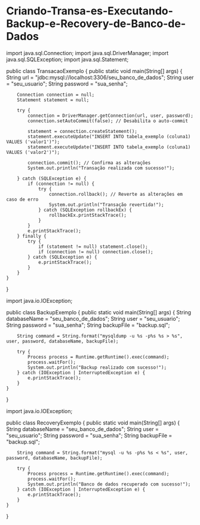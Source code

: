 # Criando-Transa-es-Executando-Backup-e-Recovery-de-Banco-de-Dados
import java.sql.Connection;
import java.sql.DriverManager;
import java.sql.SQLException;
import java.sql.Statement;

public class TransacaoExemplo {
    public static void main(String[] args) {
        String url = "jdbc:mysql://localhost:3306/seu_banco_de_dados";
        String user = "seu_usuario";
        String password = "sua_senha";

        Connection connection = null;
        Statement statement = null;

        try {
            connection = DriverManager.getConnection(url, user, password);
            connection.setAutoCommit(false); // Desabilita o auto-commit

            statement = connection.createStatement();
            statement.executeUpdate("INSERT INTO tabela_exemplo (coluna1) VALUES ('valor1')");
            statement.executeUpdate("INSERT INTO tabela_exemplo (coluna1) VALUES ('valor2')");

            connection.commit(); // Confirma as alterações
            System.out.println("Transação realizada com sucesso!");

        } catch (SQLException e) {
            if (connection != null) {
                try {
                    connection.rollback(); // Reverte as alterações em caso de erro
                    System.out.println("Transação revertida!");
                } catch (SQLException rollbackEx) {
                    rollbackEx.printStackTrace();
                }
            }
            e.printStackTrace();
        } finally {
            try {
                if (statement != null) statement.close();
                if (connection != null) connection.close();
            } catch (SQLException e) {
                e.printStackTrace();
            }
        }
    }
}

import java.io.IOException;

public class BackupExemplo {
    public static void main(String[] args) {
        String databaseName = "seu_banco_de_dados";
        String user = "seu_usuario";
        String password = "sua_senha";
        String backupFile = "backup.sql";

        String command = String.format("mysqldump -u %s -p%s %s > %s", user, password, databaseName, backupFile);

        try {
            Process process = Runtime.getRuntime().exec(command);
            process.waitFor();
            System.out.println("Backup realizado com sucesso!");
        } catch (IOException | InterruptedException e) {
            e.printStackTrace();
        }
    }
}

import java.io.IOException;

public class RecoveryExemplo {
    public static void main(String[] args) {
        String databaseName = "seu_banco_de_dados";
        String user = "seu_usuario";
        String password = "sua_senha";
        String backupFile = "backup.sql";

        String command = String.format("mysql -u %s -p%s %s < %s", user, password, databaseName, backupFile);

        try {
            Process process = Runtime.getRuntime().exec(command);
            process.waitFor();
            System.out.println("Banco de dados recuperado com sucesso!");
        } catch (IOException | InterruptedException e) {
            e.printStackTrace();
        }
    }
}
